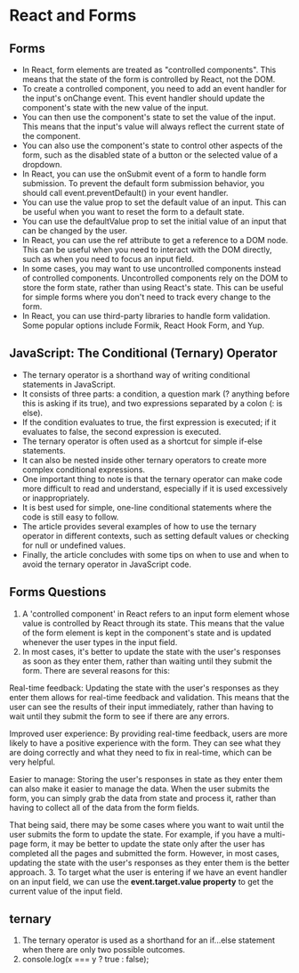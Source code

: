 # React and Forms

## Forms

* In React, form elements are treated as "controlled components". This means that the state of the form is controlled by React, not the DOM.
* To create a controlled component, you need to add an event handler for the input's onChange event. This event handler should update the component's state with the new value of the input.
* You can then use the component's state to set the value of the input. This means that the input's value will always reflect the current state of the component.
* You can also use the component's state to control other aspects of the form, such as the disabled state of a button or the selected value of a dropdown.
* In React, you can use the onSubmit event of a form to handle form submission. To prevent the default form submission behavior, you should call event.preventDefault() in your event handler.
* You can use the value prop to set the default value of an input. This can be useful when you want to reset the form to a default state.
* You can use the defaultValue prop to set the initial value of an input that can be changed by the user.
* In React, you can use the ref attribute to get a reference to a DOM node. This can be useful when you need to interact with the DOM directly, such as when you need to focus an input field.
* In some cases, you may want to use uncontrolled components instead of controlled components. Uncontrolled components rely on the DOM to store the form state, rather than using React's state. This can be useful for simple forms where you don't need to track every change to the form.
* In React, you can use third-party libraries to handle form validation. Some popular options include Formik, React Hook Form, and Yup.

## JavaScript: The Conditional (Ternary) Operator

* The ternary operator is a shorthand way of writing conditional statements in JavaScript.
* It consists of three parts: a condition, a question mark (? anything before this is asking if its true), and two expressions separated by a colon (: is else).
* If the condition evaluates to true, the first expression is executed; if it evaluates to false, the second expression is executed.
* The ternary operator is often used as a shortcut for simple if-else statements.
* It can also be nested inside other ternary operators to create more complex conditional expressions.
* One important thing to note is that the ternary operator can make code more difficult to read and understand, especially if it is used excessively or inappropriately.
* It is best used for simple, one-line conditional statements where the code is still easy to follow.
* The article provides several examples of how to use the ternary operator in different contexts, such as setting default values or checking for null or undefined values.
* Finally, the article concludes with some tips on when to use and when to avoid the ternary operator in JavaScript code. 

## Forms Questions

1. A 'controlled component' in React refers to an input form element whose value is controlled by React through its state. This means that the value of the form element is kept in the component's state and is updated whenever the user types in the input field.
2. In most cases, it's better to update the state with the user's responses as soon as they enter them, rather than waiting until they submit the form. There are several reasons for this:

Real-time feedback: Updating the state with the user's responses as they enter them allows for real-time feedback and validation. This means that the user can see the results of their input immediately, rather than having to wait until they submit the form to see if there are any errors.

Improved user experience: By providing real-time feedback, users are more likely to have a positive experience with the form. They can see what they are doing correctly and what they need to fix in real-time, which can be very helpful.

Easier to manage: Storing the user's responses in state as they enter them can also make it easier to manage the data. When the user submits the form, you can simply grab the data from state and process it, rather than having to collect all of the data from the form fields.

That being said, there may be some cases where you want to wait until the user submits the form to update the state. For example, if you have a multi-page form, it may be better to update the state only after the user has completed all the pages and submitted the form. However, in most cases, updating the state with the user's responses as they enter them is the better approach.
3. To target what the user is entering if we have an event handler on an input field, we can use the **event.target.value property** to get the current value of the input field.

## ternary 

1. The ternary operator is used as a shorthand for an if...else statement when there are only two possible outcomes.
2. console.log(x === y ? true : false);


